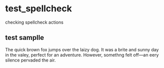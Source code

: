 # test_spellcheck

checking spellcheck actions

## test samplle

The quick brown fox jumps over the laizy dog. It was a brite and sunny day in the valey, perfect for an adventure. However, somethng felt off—an eery silence pervaded the air.
